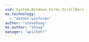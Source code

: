 ```yaml
---
uid: System.Windows.Forms.ScrollBars
ms.technology: 
  - "dotnet-winforms"
author: "stevehoag"
ms.author: "shoag"
manager: "wpickett"
---
```

